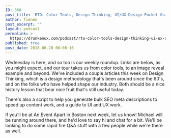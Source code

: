 ```yaml
---
ID: 360
post_title: 'RTO: Color Tools, Design Thinking, UI/UX Design Pocket Guide&#8230;'
author: fienen
post_excerpt: ""
layout: podcast
permalink: >
  https://drunkenux.com/podcast/rto-color-tools-design-thinking-ui-ux-design-pocket-guide/
published: true
post_date: 2018-06-20 06:00:16
---
```

Wednesday is here, and so too is our weekly roundup. Links are below, as you might expect, and our tour takes us from color tools, to an image reveal example and beyond. We've included a couple articles this week on Design Thinking, which is a design methodology that's been around since the 60's, and on the folks who have helped shape our industry. Both should be a nice history lesson that bear nice fruit that's still useful today.

There's also a script to help you generate bulk SEO meta descriptions to speed up content work, and a guide to UI and UX work.

If you'll be at An Event Apart in Boston next week, let us know! Michael will be running around there, and he'd love to say hi and chat for a bit. We'll be looking to do some rapid fire Q&amp;A stuff with a few people while we're there as well.